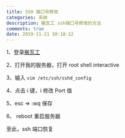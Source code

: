 ```yaml
---
title: SSH 端口号修改
categories: 系统
description: 搬瓦工 ssh端口号修改的方法
comments: true
date: 2019-11-21 10:18:12
---
```


1、登录[搬瓦工](https://bwh88.net/)

2、打开我的服务器，打开 root shell interactive

3、输入 `vim /etc/ssh/sshd_config`

4、点击 i 键，i 修改 Port 值

5、esc => :wq 保存

6、 reboot 重启服务器

至此，ssh 端口恢复
